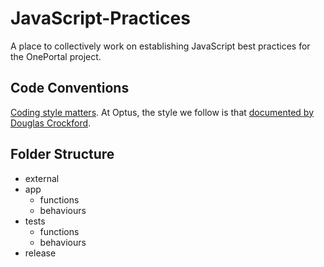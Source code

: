 JavaScript-Practices
====================

A place to collectively work on establishing JavaScript best practices for the OnePortal project.

Code Conventions
----------------

[Coding style matters](http://coding.smashingmagazine.com/2012/10/25/why-coding-style-matters/). At Optus, the style we follow is that [documented by Douglas Crockford](http://javascript.crockford.com/code.html).

Folder Structure
----------------

*   external
*   app
    *   functions
    *   behaviours
*   tests
    *   functions
    *   behaviours
*   release